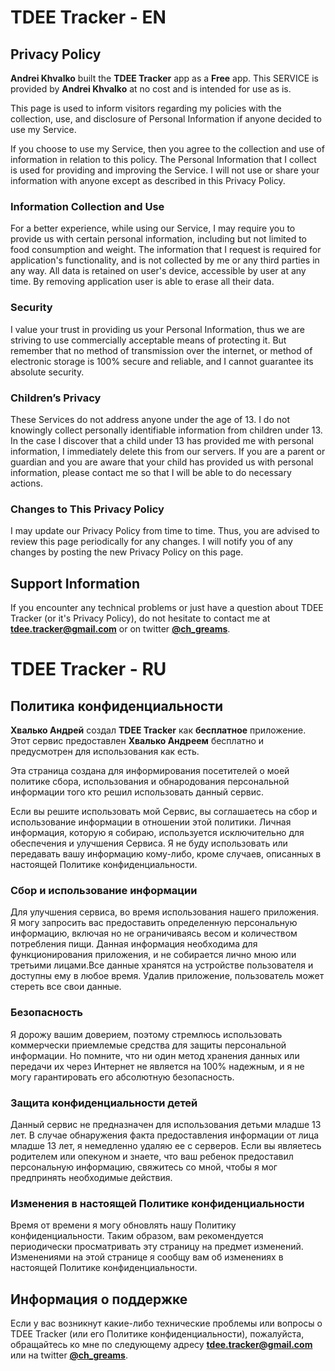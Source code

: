 
# TDEE Tracker - EN

## Privacy Policy

**Andrei Khvalko** built the **TDEE Tracker** app as a **Free** app. This SERVICE is provided by **Andrei Khvalko** at no cost and is intended for use as is.

This page is used to inform visitors regarding my policies with the collection, use, and disclosure of Personal Information if anyone decided to use my Service.

If you choose to use my Service, then you agree to the collection and use of information in relation to this policy. The Personal Information that I collect is used for providing and improving the Service. I will not use or share your information with anyone except as described in this Privacy Policy.

### Information Collection and Use

For a better experience, while using our Service, I may require you to provide us with certain personal information, including but not limited to food consumption and weight. The information that I request is required for application's functionality, and is not collected by me or any third parties in any way. All data is retained on user's device, accessible by user at any time. By removing application user is able to erase all their data.

### Security

I value your trust in providing us your Personal Information, thus we are striving to use commercially acceptable means of protecting it. But remember that no method of transmission over the internet, or method of electronic storage is 100% secure and reliable, and I cannot guarantee its absolute security.

### Children’s Privacy

These Services do not address anyone under the age of 13. I do not knowingly collect personally identifiable information from children under 13. In the case I discover that a child under 13 has provided me with personal information, I immediately delete this from our servers. If you are a parent or guardian and you are aware that your child has provided us with personal information, please contact me so that I will be able to do necessary actions.

### Changes to This Privacy Policy

I may update our Privacy Policy from time to time. Thus, you are advised to review this page periodically for any changes. I will notify you of any changes by posting the new Privacy Policy on this page.

## Support Information

If you encounter any technical problems or just have a question about TDEE Tracker (or it's Privacy Policy), do not hesitate to contact me at **tdee.tracker@gmail.com** or on twitter **[@ch_greams](https://bit.ly/2EUzSVW)**.


# TDEE Tracker - RU

## Политика конфиденциальности

**Хвалько Андрей** создал **TDEE Tracker** как **бесплатное** приложение. Этот сервис предоставлен **Хвалько Андреем** бесплатно и предусмотрен для использования как есть.

Эта страница создана для информирования посетителей о моей политике сбора, использования и обнародования персональной информации того кто решил использовать данный сервис.

Если вы решите использовать мой Сервис, вы соглашаетесь на сбор и использование информации в отношении этой политики. Личная информация, которую я собираю, используется исключительно для обеспечения и улучшения Сервиса. Я не буду использовать или передавать вашу информацию кому-либо, кроме случаев, описанных в настоящей Политике конфиденциальности.

### Сбор и использование информации

Для улучшения сервиса, во время использования нашего приложения. Я могу запросить вас предоставить определенную персональную информацию, включая но не ограничиваясь весом и количеством потребления пищи. Данная информация необходима для функционирования приложения, и не собирается лично мною или третьими лицами.Все данные хранятся на устройстве пользователя и доступны ему в любое время. Удалив приложение, пользователь может стереть все свои данные.

### Безопасность

Я дорожу вашим доверием, поэтому стремлюсь использовать коммерчески приемлемые средства для защиты персональной информации. Но помните, что ни один метод хранения данных или передачи их через Интернет не является на 100% надежным, и я не могу гарантировать его абсолютную безопасность.

### Защита конфиденциальности детей

Данный сервис не предназначен для использования детьми младше 13 лет. В случае обнаружения факта предоставления информации от лица младше 13 лет, я немедленно удаляю ее с серверов. Если вы являетесь родителем или опекуном и знаете, что ваш ребенок предоставил персональную информацию, свяжитесь со мной, чтобы я мог предпринять необходимые действия.

### Изменения в настоящей Политике конфиденциальности

Время от времени я могу обновлять нашу Политику конфиденциальности. Таким образом, вам рекомендуется периодически просматривать эту страницу на предмет изменений. Изменениями на этой странице я сообщу вам об изменениях в настоящей Политике конфиденциальности.

## Информация о поддержке

Если у вас возникнут какие-либо технические проблемы или вопросы о TDEE Tracker (или его Политике конфиденциальности), пожалуйста, обращайтесь ко мне по следующему адресу **tdee.tracker@gmail.com** или на twitter **[@ch_greams](https://bit.ly/2EUzSVW)**.
